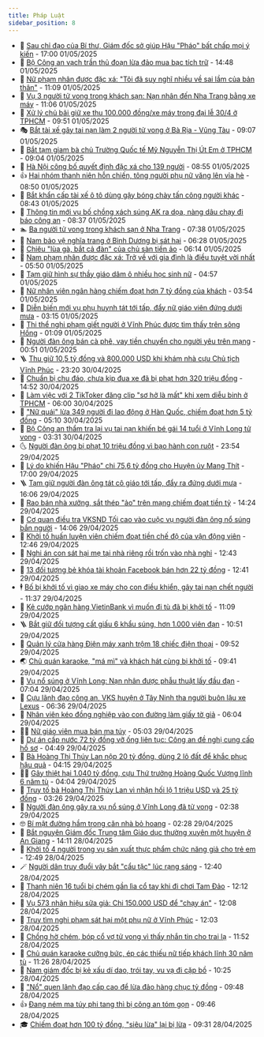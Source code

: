 ```yaml
---
title: Pháp Luật
sidebar_position: 8
---
```


<!-- dantri-phap-luat:START -->
- 🌊 [Sau chỉ đạo của Bí thư, Giám đốc sở giúp Hậu &quot;Pháo&quot; bất chấp mọi ý kiến](https://dantri.com.vn/phap-luat/sau-chi-dao-cua-bi-thu-giam-doc-so-giup-hau-phao-bat-chap-moi-y-kien-20250501212809271.htm) - 17:00 01/05/2025
- 🐲 [Bộ Công an vạch trần thủ đoạn lừa đảo mua bạc tích trữ](https://dantri.com.vn/phap-luat/bo-cong-an-vach-tran-thu-doan-lua-dao-mua-bac-tich-tru-20250501213817080.htm) - 14:48 01/05/2025
- 🌁 [Nữ phạm nhân được đặc xá: &quot;Tôi đã suy nghĩ nhiều về sai lầm của bản thân&quot;](https://dantri.com.vn/phap-luat/nu-pham-nhan-duoc-dac-xa-toi-da-suy-nghi-nhieu-ve-sai-lam-cua-ban-than-20250501174000682.htm) - 11:09 01/05/2025
- 🎃 [Vụ 3 người tử vong trong khách sạn: Nạn nhân đến Nha Trang bằng xe máy](https://dantri.com.vn/phap-luat/vu-3-nguoi-tu-vong-trong-khach-san-nan-nhan-den-nha-trang-bang-xe-may-20250501173539468.htm) - 11:06 01/05/2025
- 🦅 [Xử lý chủ bãi giữ xe thu 100.000 đồng/xe máy trong đại lễ 30/4 ở TPHCM](https://dantri.com.vn/phap-luat/xu-ly-chu-bai-giu-xe-thu-100000-dongxe-may-trong-dai-le-304-o-tphcm-20250501162600070.htm) - 09:51 01/05/2025
- 🎭 [Bắt tài xế gây tai nạn làm 2 người tử vong ở Bà Rịa - Vũng Tàu](https://dantri.com.vn/phap-luat/bat-tai-xe-gay-tai-nan-lam-2-nguoi-tu-vong-o-ba-ria-vung-tau-20250501160017239.htm) - 09:07 01/05/2025
- 🤗 [Bắt tạm giam bà chủ Trường Quốc tế Mỹ Nguyễn Thị Út Em ở TPHCM](https://dantri.com.vn/phap-luat/bat-tam-giam-ba-chu-truong-quoc-te-my-nguyen-thi-ut-em-o-tphcm-20250501160056850.htm) - 09:04 01/05/2025
- 🚀 [Hà Nội công bố quyết định đặc xá cho 139 người](https://dantri.com.vn/phap-luat/ha-noi-cong-bo-quyet-dinh-dac-xa-cho-139-nguoi-20250501153301838.htm) - 08:55 01/05/2025
- 👍 [Hai nhóm thanh niên hỗn chiến, tông người phụ nữ văng lên vỉa hè](https://dantri.com.vn/phap-luat/hai-nhom-thanh-nien-hon-chien-tong-nguoi-phu-nu-vang-len-via-he-20250501153012195.htm) - 08:50 01/05/2025
- 🧐 [Bắt khẩn cấp tài xế ô tô dùng gậy bóng chày tấn công người khác](https://dantri.com.vn/phap-luat/bat-khan-cap-tai-xe-o-to-dung-gay-bong-chay-tan-cong-nguoi-khac-20250501153130435.htm) - 08:43 01/05/2025
- 🫶 [Thông tin mới vụ bố chồng xách súng AK ra dọa, nàng dâu chạy đi báo công an](https://dantri.com.vn/phap-luat/thong-tin-moi-vu-bo-chong-xach-sung-ak-ra-doa-nang-dau-chay-di-bao-cong-an-20250501151145454.htm) - 08:37 01/05/2025
- 🏊 [Ba người tử vong trong khách sạn ở Nha Trang](https://dantri.com.vn/phap-luat/ba-nguoi-tu-vong-trong-khach-san-o-nha-trang-20250501143035082.htm) - 07:38 01/05/2025
- 🌋 [Nam bảo vệ nghĩa trang ở Bình Dương bị sát hại](https://dantri.com.vn/phap-luat/nam-bao-ve-nghia-trang-o-binh-duong-bi-sat-hai-20250501112343464.htm) - 06:28 01/05/2025
- 👹 [Chiêu &quot;lùa gà, bắt cả đàn&quot; của chủ sàn tiền ảo](https://dantri.com.vn/phap-luat/chieu-lua-ga-bat-ca-dan-cua-chu-san-tien-ao-20250501114958337.htm) - 06:14 01/05/2025
- 🫣 [Nam phạm nhân được đặc xá: Trở về với gia đình là điều tuyệt vời nhất](https://dantri.com.vn/phap-luat/nam-pham-nhan-duoc-dac-xa-tro-ve-voi-gia-dinh-la-dieu-tuyet-voi-nhat-20250501120730127.htm) - 05:50 01/05/2025
- 🎃 [Tạm giữ hình sự thầy giáo dâm ô nhiều học sinh nữ](https://dantri.com.vn/phap-luat/tam-giu-hinh-su-thay-giao-dam-o-nhieu-hoc-sinh-nu-20250501104033464.htm) - 04:57 01/05/2025
- 🌝 [Nữ nhân viên ngân hàng chiếm đoạt hơn 7 tỷ đồng của khách](https://dantri.com.vn/phap-luat/nu-nhan-vien-ngan-hang-chiem-doat-hon-7-ty-dong-cua-khach-20250501093820675.htm) - 03:54 01/05/2025
- 🚀 [Diễn biến mới vụ phụ huynh tát tới tấp, đẩy nữ giáo viên đứng dưới mưa](https://dantri.com.vn/phap-luat/dien-bien-moi-vu-phu-huynh-tat-toi-tap-day-nu-giao-vien-dung-duoi-mua-20250501094152330.htm) - 03:15 01/05/2025
- 🥷 [Thi thể nghi phạm giết người ở Vĩnh Phúc được tìm thấy trên sông Hồng](https://dantri.com.vn/phap-luat/thi-the-nghi-pham-giet-nguoi-o-vinh-phuc-duoc-tim-thay-tren-song-hong-20250501080154069.htm) - 01:09 01/05/2025
- 👺 [Người đàn ông bán cà phê, vay tiền chuyển cho người yêu trên mạng](https://dantri.com.vn/phap-luat/nguoi-dan-ong-ban-ca-phe-vay-tien-chuyen-cho-nguoi-yeu-tren-mang-20250501070508469.htm) - 00:51 01/05/2025
- 🪜 [Thu giữ 10,5 tỷ đồng và 800.000 USD khi khám nhà cựu Chủ tịch Vĩnh Phúc](https://dantri.com.vn/phap-luat/thu-giu-105-ty-dong-va-800000-usd-khi-kham-nha-cuu-chu-tich-vinh-phuc-20250430214527055.htm) - 23:20 30/04/2025
- 🦄 [Chuẩn bị chu đáo, chưa kịp đua xe đã bị phạt hơn 320 triệu đồng](https://dantri.com.vn/phap-luat/chuan-bi-chu-dao-chua-kip-dua-xe-da-bi-phat-hon-320-trieu-dong-20250430212139126.htm) - 14:52 30/04/2025
- 🦍 [Làm việc với 2 TikToker đăng clip &quot;sơ hở là mất&quot; khi xem diễu binh ở TPHCM](https://dantri.com.vn/phap-luat/lam-viec-voi-2-tiktoker-dang-clip-so-ho-la-mat-khi-xem-dieu-binh-o-tphcm-20250430124720871.htm) - 06:00 30/04/2025
- 🌁 [&quot;Nữ quái&quot; lừa 349 người đi lao động ở Hàn Quốc, chiếm đoạt hơn 5 tỷ đồng](https://dantri.com.vn/phap-luat/nu-quai-lua-349-nguoi-di-lao-dong-o-han-quoc-chiem-doat-hon-5-ty-dong-20250430103801728.htm) - 05:10 30/04/2025
- 💯 [Bộ Công an thẩm tra lại vụ tai nạn khiến bé gái 14 tuổi ở Vĩnh Long tử vong](https://dantri.com.vn/phap-luat/bo-cong-an-tham-tra-lai-vu-tai-nan-khien-be-gai-14-tuoi-o-vinh-long-tu-vong-20250430102101008.htm) - 03:31 30/04/2025
- 🌜 [Người đàn ông bị phạt 10 triệu đồng vì bạo hành con ruột](https://dantri.com.vn/phap-luat/nguoi-dan-ong-bi-phat-10-trieu-dong-vi-bao-hanh-con-ruot-20250430042203685.htm) - 23:54 29/04/2025
- 👹 [Lý do khiến Hậu &quot;Pháo&quot; chi 75,6 tỷ đồng cho Huyện ủy Mang Thít](https://dantri.com.vn/phap-luat/ly-do-khien-hau-phao-chi-756-ty-dong-cho-huyen-uy-mang-thit-20250429224736479.htm) - 17:00 29/04/2025
- 🪜 [Tạm giữ người đàn ông tát cô giáo tới tấp, đẩy ra đứng dưới mưa](https://dantri.com.vn/phap-luat/tam-giu-nguoi-dan-ong-tat-co-giao-toi-tap-day-ra-dung-duoi-mua-20250429224148998.htm) - 16:06 29/04/2025
- 🦩 [Rao bán nhà xưởng, sắt thép &quot;ảo&quot; trên mạng chiếm đoạt tiền tỷ](https://dantri.com.vn/phap-luat/rao-ban-nha-xuong-sat-thep-ao-tren-mang-chiem-doat-tien-ty-20250429210856197.htm) - 14:24 29/04/2025
- 💂 [Cơ quan điều tra VKSND Tối cao vào cuộc vụ người đàn ông nổ súng bắn người](https://dantri.com.vn/phap-luat/co-quan-dieu-tra-vksnd-toi-cao-vao-cuoc-vu-nguoi-dan-ong-no-sung-ban-nguoi-20250429185802647.htm) - 14:06 29/04/2025
- 💃 [Khởi tố huấn luyện viên chiếm đoạt tiền chế độ của vận động viên](https://dantri.com.vn/phap-luat/khoi-to-huan-luyen-vien-chiem-doat-tien-che-do-cua-van-dong-vien-20250429193434942.htm) - 12:46 29/04/2025
- 🧐 [Nghi án con sát hại mẹ tại nhà riêng rồi trốn vào nhà nghỉ](https://dantri.com.vn/phap-luat/nghi-an-con-sat-hai-me-tai-nha-rieng-roi-tron-vao-nha-nghi-20250429193357714.htm) - 12:43 29/04/2025
- 🤗 [13 đối tượng bẻ khóa tài khoản Facebook bán hơn 22 tỷ đồng](https://dantri.com.vn/phap-luat/13-doi-tuong-be-khoa-tai-khoan-facebook-ban-hon-22-ty-dong-20250429185202391.htm) - 12:41 29/04/2025
- 🕴 [Bố bị khởi tố vì giao xe máy cho con điều khiển, gây tai nạn chết người](https://dantri.com.vn/phap-luat/bo-bi-khoi-to-vi-giao-xe-may-cho-con-dieu-khien-gay-tai-nan-chet-nguoi-20250429182508142.htm) - 11:37 29/04/2025
- 🐎 [Kẻ cướp ngân hàng VietinBank vì muốn đi tù đã bị khởi tố](https://dantri.com.vn/phap-luat/ke-cuop-ngan-hang-vietinbank-vi-muon-di-tu-da-bi-khoi-to-20250429180845884.htm) - 11:09 29/04/2025
- 🪜 [Bắt giữ đối tượng cất giấu 6 khẩu súng, hơn 1.000 viên đạn](https://dantri.com.vn/phap-luat/bat-giu-doi-tuong-cat-giau-6-khau-sung-hon-1000-vien-dan-20250429173833758.htm) - 10:51 29/04/2025
- 🤭 [Quản lý cửa hàng Điện máy xanh trộm 18 chiếc điện thoại](https://dantri.com.vn/phap-luat/quan-ly-cua-hang-dien-may-xanh-trom-18-chiec-dien-thoai-20250429164451741.htm) - 09:52 29/04/2025
- 🌏 [Chủ quán karaoke, &quot;má mì&quot; và khách hát cùng bị khởi tố](https://dantri.com.vn/phap-luat/chu-quan-karaoke-ma-mi-va-khach-hat-cung-bi-khoi-to-20250429161324086.htm) - 09:41 29/04/2025
- 🎃 [Vụ nổ súng ở Vĩnh Long: Nạn nhân được phẫu thuật lấy đầu đạn](https://dantri.com.vn/phap-luat/vu-no-sung-o-vinh-long-nan-nhan-duoc-phau-thuat-lay-dau-dan-20250429134119654.htm) - 07:04 29/04/2025
- 🗽 [Cựu lãnh đạo công an, VKS huyện ở Tây Ninh tha người buôn lậu xe Lexus](https://dantri.com.vn/phap-luat/cuu-lanh-dao-cong-an-vks-huyen-o-tay-ninh-tha-nguoi-buon-lau-xe-lexus-20250429114429452.htm) - 06:36 29/04/2025
- 🌁 [Nhân viên kéo đồng nghiệp vào con đường làm giấy tờ giả](https://dantri.com.vn/phap-luat/nhan-vien-keo-dong-nghiep-vao-con-duong-lam-giay-to-gia-20250429122151990.htm) - 06:04 29/04/2025
- 🧑‍💻 [Nữ giáo viên mua bán ma túy](https://dantri.com.vn/phap-luat/nu-giao-vien-mua-ban-ma-tuy-20250429120029094.htm) - 05:03 29/04/2025
- 🌮 [Dự án cấp nước 72 tỷ đồng vỡ ống liên tục: Công an đề nghị cung cấp hồ sơ](https://dantri.com.vn/phap-luat/du-an-cap-nuoc-72-ty-dong-vo-ong-lien-tuc-cong-an-de-nghi-cung-cap-ho-so-20250429112311567.htm) - 04:49 29/04/2025
- 🤗 [Bà Hoàng Thị Thúy Lan nộp 20 tỷ đồng, dùng 2 lô đất để khắc phục hậu quả](https://dantri.com.vn/phap-luat/ba-hoang-thi-thuy-lan-nop-20-ty-dong-dung-2-lo-dat-de-khac-phuc-hau-qua-20250429110528315.htm) - 04:15 29/04/2025
- 👨‍🏫 [Gây thiệt hại 1.040 tỷ đồng, cựu Thứ trưởng Hoàng Quốc Vượng lĩnh 6 năm tù](https://dantri.com.vn/phap-luat/gay-thiet-hai-1040-ty-dong-cuu-thu-truong-hoang-quoc-vuong-linh-6-nam-tu-20250429095209019.htm) - 04:04 29/04/2025
- 🎉 [Truy tố bà Hoàng Thị Thúy Lan vì nhận hối lộ 1 triệu USD và 25 tỷ đồng](https://dantri.com.vn/phap-luat/truy-to-ba-hoang-thi-thuy-lan-vi-nhan-hoi-lo-1-trieu-usd-va-25-ty-dong-20250429100756777.htm) - 03:26 29/04/2025
- 🤗 [Người đàn ông gây ra vụ nổ súng ở Vĩnh Long đã tử vong](https://dantri.com.vn/phap-luat/nguoi-dan-ong-gay-ra-vu-no-sung-o-vinh-long-da-tu-vong-20250429085103123.htm) - 02:38 29/04/2025
- 🤓 [Bí mật đường hầm trong căn nhà bỏ hoang](https://dantri.com.vn/phap-luat/bi-mat-duong-ham-trong-can-nha-bo-hoang-20250429085518730.htm) - 02:28 29/04/2025
- 👹 [Bắt nguyên Giám đốc Trung tâm Giáo dục thường xuyên một huyện ở An Giang](https://dantri.com.vn/phap-luat/bat-nguyen-giam-doc-trung-tam-giao-duc-thuong-xuyen-mot-huyen-o-an-giang-20250428205455096.htm) - 14:11 28/04/2025
- 🐘 [Khởi tố 4 người trong vụ sản xuất thực phẩm chức năng giả cho trẻ em](https://dantri.com.vn/phap-luat/khoi-to-4-nguoi-trong-vu-san-xuat-thuc-pham-chuc-nang-gia-cho-tre-em-20250428194401676.htm) - 12:49 28/04/2025
- 🪄 [Người dân truy đuổi vây bắt &quot;cẩu tặc&quot; lúc rạng sáng](https://dantri.com.vn/phap-luat/nguoi-dan-truy-duoi-vay-bat-cau-tac-luc-rang-sang-20250428180651118.htm) - 12:40 28/04/2025
- 💄 [Thanh niên 16 tuổi bị chém gần lìa cổ tay khi đi chơi Tam Đảo](https://dantri.com.vn/phap-luat/thanh-nien-16-tuoi-bi-chem-gan-lia-co-tay-khi-di-choi-tam-dao-20250428183910595.htm) - 12:12 28/04/2025
- 🐎 [Vụ 573 nhãn hiệu sữa giả: Chi 150.000 USD để &quot;chạy án&quot;](https://dantri.com.vn/phap-luat/vu-573-nhan-hieu-sua-gia-chi-150000-usd-de-chay-an-20250428190430167.htm) - 12:08 28/04/2025
- 💯 [Truy tìm nghi phạm sát hại một phụ nữ ở Vĩnh Phúc](https://dantri.com.vn/phap-luat/truy-tim-nghi-pham-sat-hai-mot-phu-nu-o-vinh-phuc-20250428181655374.htm) - 12:03 28/04/2025
- 💯 [Chồng hờ chém, bóp cổ vợ tử vong vì thấy nhắn tin cho trai lạ](https://dantri.com.vn/phap-luat/chong-ho-chem-bop-co-vo-tu-vong-vi-thay-nhan-tin-cho-trai-la-20250428174845720.htm) - 11:52 28/04/2025
- 🌈 [Chủ quán karaoke cưỡng bức, ép các thiếu nữ tiếp khách lĩnh 30 năm tù](https://dantri.com.vn/phap-luat/chu-quan-karaoke-cuong-buc-ep-cac-thieu-nu-tiep-khach-linh-30-nam-tu-20250428180707457.htm) - 11:26 28/04/2025
- 🧠 [Nam giám đốc bị kẻ xấu dí dao, trói tay, vu vạ đi cặp bồ](https://dantri.com.vn/phap-luat/nam-giam-doc-bi-ke-xau-di-dao-troi-tay-vu-va-di-cap-bo-20250428165210963.htm) - 10:25 28/04/2025
- 🌈 [&quot;Nổ&quot; quen lãnh đạo cấp cao để lừa đảo hàng chục tỷ đồng](https://dantri.com.vn/phap-luat/no-quen-lanh-dao-cap-cao-de-lua-dao-hang-chuc-ty-dong-20250428154354358.htm) - 09:48 28/04/2025
- 👍 [Đang ném ma túy phi tang thì bị công an tóm gọn](https://dantri.com.vn/phap-luat/dang-nem-ma-tuy-phi-tang-thi-bi-cong-an-tom-gon-20250428161732534.htm) - 09:46 28/04/2025
- 🎓 [Chiếm đoạt hơn 100 tỷ đồng, &quot;siêu lừa&quot; lại bị lừa](https://dantri.com.vn/phap-luat/chiem-doat-hon-100-ty-dong-sieu-lua-lai-bi-lua-20250426101029955.htm) - 09:31 28/04/2025<!-- dantri-phap-luat:END -->
